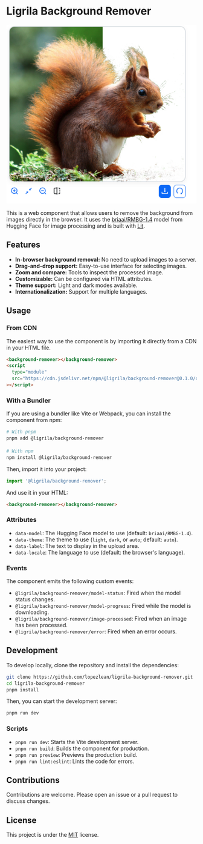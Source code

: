 # Ligrila Background Remover

![Screenshot of the component in action](src/assets/screenshot.png)

This is a web component that allows users to remove the background from images directly in the browser. It uses the [briaai/RMBG-1.4](https://huggingface.co/briaai/RMBG-1.4) model from Hugging Face for image processing and is built with [Lit](https://lit.dev/).

## Features

- **In-browser background removal:** No need to upload images to a server.
- **Drag-and-drop support:** Easy-to-use interface for selecting images.
- **Zoom and compare:** Tools to inspect the processed image.
- **Customizable:** Can be configured via HTML attributes.
- **Theme support:** Light and dark modes available.
- **Internationalization:** Support for multiple languages.

## Usage

### From CDN

The easiest way to use the component is by importing it directly from a CDN in your HTML file.

```html
<background-remover></background-remover>
<script
  type="module"
  src="https://cdn.jsdelivr.net/npm/@ligrila/background-remover@0.1.0/dist/background-remover.es.js"
></script>
```

### With a Bundler

If you are using a bundler like Vite or Webpack, you can install the component from npm:

```bash
# With pnpm
pnpm add @ligrila/background-remover

# With npm
npm install @ligrila/background-remover
```

Then, import it into your project:

```javascript
import '@ligrila/background-remover';
```

And use it in your HTML:

```html
<background-remover></background-remover>
```

### Attributes

- `data-model`: The Hugging Face model to use (default: `briaai/RMBG-1.4`).
- `data-theme`: The theme to use (`light`, `dark`, or `auto`; default: `auto`).
- `data-label`: The text to display in the upload area.
- `data-locale`: The language to use (default: the browser's language).

### Events

The component emits the following custom events:

- `@ligrila/background-remover/model-status`: Fired when the model status changes.
- `@ligrila/background-remover/model-progress`: Fired while the model is downloading.
- `@ligrila/background-remover/image-processed`: Fired when an image has been processed.
- `@ligrila/background-remover/error`: Fired when an error occurs.

## Development

To develop locally, clone the repository and install the dependencies:

```bash
git clone https://github.com/lopezlean/ligrila-background-remover.git
cd ligrila-background-remover
pnpm install
```

Then, you can start the development server:

```bash
pnpm run dev
```

### Scripts

- `pnpm run dev`: Starts the Vite development server.
- `pnpm run build`: Builds the component for production.
- `pnpm run preview`: Previews the production build.
- `pnpm run lint:eslint`: Lints the code for errors.

## Contributions

Contributions are welcome. Please open an issue or a pull request to discuss changes.

## License

This project is under the [MIT](LICENSE) license.
